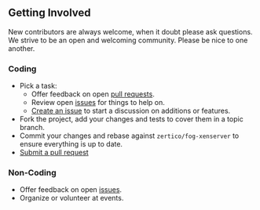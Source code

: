 ## Getting Involved

New contributors are always welcome, when it doubt please ask questions. We strive to be an open and welcoming community. Please be nice to one another.

### Coding

* Pick a task:
  * Offer feedback on open [pull requests](https://github.com/zertico/fog-xenserver/pulls).
  * Review open [issues](https://github.com/zertico/fog-xenserver/issues) for things to help on.
  * [Create an issue](https://github.com/zertico/fog-xenserver/issues/new) to start a discussion on additions or features.
* Fork the project, add your changes and tests to cover them in a topic branch.
* Commit your changes and rebase against `zertico/fog-xenserver` to ensure everything is up to date.
* [Submit a pull request](https://github.com/zertico/fog-xenserver/compare/)

### Non-Coding

* Offer feedback on open [issues](https://github.com/zertico/fog-xenserver/issues).
* Organize or volunteer at events.